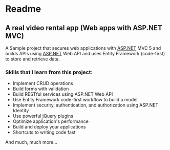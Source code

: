 # Readme

## A r**eal video rental app (Web apps with ASP.NET MVC)**

A Sample project that secures web applications with [ASP.NET](http://asp.net/) MVC 5 and builds APIs using [ASP.NET](http://asp.net/) Web API and uses Entity Framework (code-first) to store and retrieve data.

### Skills that I learn from this project:

- Implement CRUD operations
- Build forms with validation
- Build RESTful services using ASP.NET Web API
- Use Entity Framework code-first workflow to build a model
- Implement security, authentication, and authorization using ASP.NET Identity
- Use powerful jQuery plugins
- Optimize application's performance
- Build and deploy your applications
- Shortcuts to writing code fast

And much, much more...
